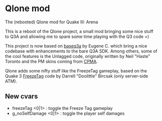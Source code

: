 # Qlone mod
The (rebooted) Qlone mod for Quake III: Arena

This is a reboot of the Qlone project, a small mod bringing some nice stuff to Q3A and allowing me to spare some time playing with the Q3 code =)

This project is now based on [baseq3a](https://github.com/ec-/baseq3a) by Eugene C. which bring a nice codebase with enhancements to the bare Q3A SDK. Among others, some of the cool features is the Unlagged code, originally written by Neil "Haste" Toronto and the PM skins coming from [CPMA](https://playmorepromode.com/).

Qlone adds some nifty stuff like the FreezeTag gameplay, based on the Quake 3 [FreezeTag](https://github.com/dbircsak/freeze-tag) code by Darrell "Doolittle" Bircsak (only server-side ATM).

## New cvars

* freezeTag <0|1> : toggle the Freeze Tag gameplay
* g_noSelfDamage <0|1> : toggle the player self damages
